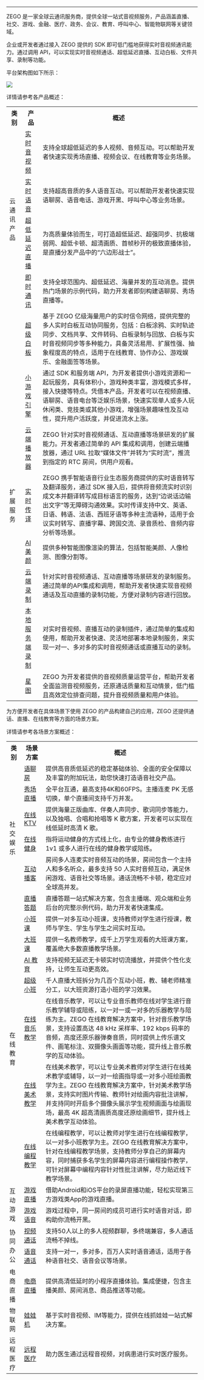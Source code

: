 <Title>ZEGO 提供哪些解决方案？</Title>



- - -

ZEGO 是一家全球云通讯服务商，提供全球一站式音视频服务，产品涵盖直播、社交、游戏、金融、医疗、政务、会议、教育、呼叫中心、智能物联网等关键领域。

企业或开发者通过接入 ZEGO 提供的 SDK 即可低门槛地获得实时音视频通讯能力。通过调用 API，可以实现实时音视频通话、超低延迟直播、互动白板、文件共享、录制等功能。

平台架构图如下所示：

<Frame width="512" height="auto" caption=""><Frame width="512" height="auto" caption=""><img src="https://doc-media.zego.im/sdk-doc/Pics/iOS/ZegoLiveRoom/ZegoLiveRoom-JoinLive/structure.png" /></Frame></Frame>


详情请参考各产品概述：

<table>
  
<tbody><tr>
<th>类别</th>
<th>产品</th>
<th>概述</th>
</tr>
<tr>
<td rowspan="4">云通讯产品</td>
<td><a target="_blank" href="/real-time-video-android-java/introduction/overview">实时音视频</a></td>
<td>支持全球超低延迟的多人视频、音频互动。可以帮助开发者快速实现秀场直播、视频会议、在线教育等业务场景。</td>
</tr>
<tr>
<td><a target="_blank" href="/real-time-voice-android/introduction/overview">实时语音</a></td>
<td>支持超高音质的多人语音互动。可以帮助开发者快速实现语聊房、语音电话、游戏开黑、呼叫中心等业务场景。</td>
</tr>
<tr>
<td><a target="_blank" href="/live-streaming-android/introduction/overview">超低延迟直播</a></td>
<td>为高质量体验而生，可打造超低延迟、超强同步、抗极端弱网、超低卡顿、超清画质、首帧秒开的极致直播体验，是直播分发产品中的“六边形战士”。</td>
</tr>
<tr>
<td><a target="_blank" href="/real-time-voice-android/introduction/overview">即时通讯</a></td>
<td>支持全球范围内、超低延迟、海量并发的互动消息。提供热门场景的示例代码，助力开发者即刻构建语聊房、秀场直播等。</td>
</tr>
<tr>
<td rowspan="8">扩展服务</td>
<td><a target="_blank" href="/super-board-ios/product-desc/overview">超级白板</a></td>
<td>基于 ZEGO 亿级海量用户的实时信令网络，提供完整的多人实时白板互动协同服务，包括：白板涂鸦、实时轨迹同步、文档共享、文件转码、白板录制与回放、白板与实时音视频同步等多种能力，具备灵活易用、扩展性强、抽象程度高的特点，适用于在线教育、协作办公、游戏娱乐、金融面签等场景。</td>
</tr>
<tr>
<td><a target="_blank" href="https://doc-zh.zego.im/article/17621">小游戏引擎</a></td>
<td>通过 SDK 和服务端 API，为开发者提供小游戏资源和一起玩服务，具有体积小，游戏种类丰富，游戏模式多样，接入快捷等特点。凭借本产品，开发者可以在视频直播、语聊房、语音电台等泛娱乐场景，快速实现单人或多人玩休闲类、竞技类或其他小游戏，增强场景趣味性及互动性，提升用户活跃度，并促进流水上涨。</td>
</tr>
<tr>
<td><a target="_blank" href="/cloud-player/introduction/overview">云端播放器</a></td>
<td>ZEGO 针对实时音视频通话、互动直播等场景研发的扩展能力。开发者通过简单的 API 集成和调用，创建云端播放器，通过 URL 拉取“媒体文件”并转为“实时流”，推流到指定的 RTC 房间，供用户观看。</td>
</tr>
<tr>
<td><a target="_blank" href="/real-time-translation-ios/overview/overview">实时传译</a></td>
<td>ZEGO 携手智能语音行业生态服务商提供的实时语音转写及翻译服务，通过 SDK 接入后，提供将音频流实时识别成文本并翻译转写成目标语言的服务，达到“边说话边输出文字”等无障碍沟通效果。实时传译支持中文、英语、日语、韩语、法语、西班牙语等多种主流语种，适用于会议实时转写、直播字幕、跨国交流、录音质检、音频内容分析等场景。</td>
</tr>
<tr>
<td><a target="_blank" href="/ai-effects-android-java/overview/overview">AI 美颜</a></td>
<td>提供多种智能图像渲染的算法，包括智能美颜、人像检测、图像分割等。</td>
</tr>
<tr>
<td><a target="_blank" href="/cloud-recording/introduction/overview">云端录制</a></td>
<td>针对实时音视频通话、互动直播等场景研发的录制服务。通过简单的API集成和调用，帮助开发者快速实现音视频通话及互动直播的录制功能，方便对录制内容进行回放。</td>
</tr>
<tr>
<td><a target="_blank" href="/local-recording-linux-cpp/overview">本地服务端录制</a></td>
<td>对实时音视频、直播互动的录制插件，通过简单的集成和使用，帮助开发者快速、灵活地部署本地录制服务，来实现一对一、多对多的实时音视频通话或直播互动的录制。</td>
</tr>
<tr>
<td><a target="_blank" href="/analytics-dashboard/introduction/overview">星图</a></td>
<td>ZEGO 为开发者提供的音视频质量运营平台，帮助开发者全面监测音视频服务，还原通话质量和互动情景，低门槛且高效定位排查问题，提升音视频质量和用户体验。</td>
</tr>
</tbody></table>







为方便开发者在具体场景下使用 ZEGO 的产品构建自己的应用，ZEGO 还提供通话、直播、在线教育等方面的场景方案。

详情请参考各场景方案概述：


<table>
  
<tbody><tr>
<th>类别</th>
<th>场景方案</th>
<th>概述</th>
</tr>
<tr>
<td rowspan="6">社交娱乐</td>
<td><a target="_blank" href="/live-audio-room-ios-objective-c/overview">语聊房</a></td>
<td>提供高音质低延迟的稳定基础体验、全面的安全保障以及丰富的附加玩法，助您快速打造语音社交产品。</td>
</tr>
<tr>
<td><a target="_blank" href="/solution-live-streaming-ios/overview">秀场直播</a></td>
<td>全平台互通，最高支持4K和60FPS。主播连麦 PK 无感切换，单个直播间支持千万并发。</td>
</tr>
<tr>
<td><a target="_blank" href="/online-ktv-android/introduction/overview">在线 KTV</a></td>
<td>提供海量正版曲库、伴奏人声同步、歌词同步等能力，以及独唱、合唱和抢唱等 K 歌方案，开发者可以实现在线低延时高清 K 歌。</td>
</tr>
<tr>
<td><a target="_blank" href="/online-fitness/overview">在线健身</a></td>
<td>指将运动健身的方式线上化，由专业的健身教练进行 1v1 或多人进行在线的健身教学或陪练。</td>
</tr>
<tr>
<td><a target="_blank" href="/interactive-podcast/overview">互动播客</a></td>
<td>房间多人连麦实时音频互动的场景，房间包含一个主持人和多名听众，最多支持 50 人实时音频互动，满足休闲游戏、语音社交等场景。通话流畅不卡顿，稳定应对全球高并发。</td>
</tr>
<tr>
<td><a target="_blank" href="https://doc-zh.zego.im/article/3431">直播答题</a></td>
<td>直播答题一站式解决方案，包含主播端、观众端和业务后台的完整示例代码，助力开发者快速集成。</td>
</tr>
<tr>
<td rowspan="7">在线教育</td>
<td><a target="_blank" href="/small-class/overview">小班课</a></td>
<td>提供一对多互动小班课，支持教师对学生进行授课，教师与学生、学生与学生之间实时互动。</td>
</tr>
<tr>
<td><a target="_blank" href="/small-class/overview">大班课</a></td>
<td>提供一名教师教学，成千上万学生观看的大班课方案，覆盖绝大多数直播教学场景。</td>
</tr>
<tr>
<td><a target="_blank" href="https://doc-zh.zego.im/article/3452">AI 教育</a></td>
<td>支持视频无延迟无卡顿实时切流播放，并提供个性化支持，让师生互动更高效。</td>
</tr>
<tr>
<td><a target="_blank" href="https://doc-zh.zego.im/article/3605">超级小班</a></td>
<td>千人直播大班拆分为几百个互动小班，教、辅老师精准分工，以大班资源打造小班的学习效果。</td>
</tr>
<tr>
<td><a target="_blank" href="/online-music-teaching/overview">在线音乐教学</a></td>
<td>在线音乐教学，可以让专业音乐教师在线对学生进行音乐教学辅导或陪练，以一对一或一对多的乐器教学与陪练为主。ZEGO 在线教育解决方案中，针对音乐教学场景，支持设置高达 48 kHz 采样率、192 kbps 码率的音频，高度还原乐器弹奏音质，同时提供上传乐谱文件、画笔标注、双摄像头画面等功能，提升线上音乐教学的互动体验。</td>
</tr>
<tr>
<td><a target="_blank" href="/online-art-teaching/overview">在线美术教学</a></td>
<td>在线美术教学，可以让专业美术教师对学生进行在线美术教学或辅导，以一对一绘画指导或一对多小班绘画教学为主。ZEGO 在线教育解决方案中，针对美术教学场景，支持实时图片传输、教师针对绘画内容批注讲解，并支持同时开启多个摄像头展示学生视频画面与绘画现场，最高 4K 超高清画质高度还原绘画细节，提升线上美术教学互动体验。</td>
</tr>
<tr>
<td><a target="_blank" href="/online-code-teaching/overview">在线编程教学</a></td>
<td>在线编程教学，可以让教师对学生进行在线编程教学，以一对多小班教学为主。ZEGO 在线教育解决方案中，针对在线编程教学场景，支持教师分享自己的屏幕内容，同时捕获多名学生的屏幕内容进行编程操作教学，可针对屏幕中编程内容针对性批注讲解，尽力贴近线下教学场景。</td>
</tr>
<tr>
<td rowspan="2">互动游戏</td>
<td><a target="_blank" href="https://doc-zh.zego.im/article/3538">游戏直播</a></td>
<td>借助Android和iOS平台的录屏直播功能，轻松实现第三方游戏类App的游戏直播。</td>
</tr>
<tr>
<td><a target="_blank" href="https://doc-zh.zego.im/article/4586">游戏语音</a></td>
<td>游戏过程中，同一房间的成员可进行实时语音对话，即构助你流畅开黑。</td>
</tr>
<tr>
<td rowspan="2">协同办公</td>
<td><a target="_blank" href="/video-call/overview">视频通话</a></td>
<td>支持50人以上的多人视频群聊，多终端兼容，多人通话流畅不掉线。</td>
</tr>
<tr>
<td><a target="_blank" href="/voice-call/overview">语音通话</a></td>
<td>支持一对一，多对多，百万人实时语音通话，适用于各种语音社交、语音会议等场景。</td>
</tr>
<tr>
<td>电商直播</td>
<td><a target="_blank" href="https://doc-zh.zego.im/article/3924">电商直播</a></td>
<td>提供高清低延时的小程序直播体验。集成便捷，包含主播美颜、房间消息、商品推送等功能。</td>
</tr>
<tr>
<td>物联网</td>
<td><a target="_blank" href="https://doc-zh.zego.im/article/3467">娃娃机</a></td>
<td>基于实时音视频、IM等能力，提供在线抓娃娃一站式解决方案。</td>
</tr>
<tr>
<td>远程医疗</td>
<td><a target="_blank" href="/remote-medical/overview">远程医疗</a></td>
<td>助力医生通过远程音视频，对病患进行实时医疗服务。</td>
</tr>
</tbody></table>